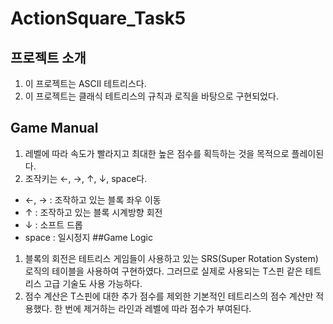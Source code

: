 # ActionSquare_Task5
## 프로젝트 소개
1. 이 프로젝트는 ASCII 테트리스다.
2. 이 프로젝트는 클래식 테트리스의 규칙과 로직을 바탕으로 구현되었다.
## Game Manual
1. 레벨에 따라 속도가 빨라지고 최대한 높은 점수를 획득하는 것을 목적으로 플레이된다.
2. 조작키는 ←, →, ↑, ↓, space다.
- ←, → : 조작하고 있는 블록 좌우 이동
- ↑ : 조작하고 있는 블록 시계방향 회전
- ↓ : 소프트 드롭
- space : 일시정지
##Game Logic
1. 블록의 회전은 테트리스 게임들이 사용하고 있는 SRS(Super Rotation System)로직의 테이블을 사용하여 구현하였다. 그러므로 실제로 사용되는 T스핀 같은 테트리스 고급 기술도 사용 가능하다.
2. 점수 계산은 T스핀에 대한 추가 점수를 제외한 기본적인 테트리스의 점수 계산만 적용했다. 한 번에 제거하는 라인과 레벨에 따라 점수가 부여된다.
